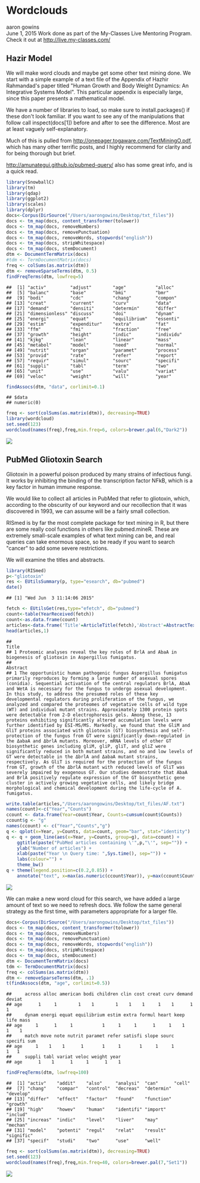 # Wordclouds
aaron gowins  
June 1, 2015 
Work done as part of the My-Classes Live Mentoring Program. Check it out at http://live.my-classes.com/
## Hazir Model
We will make word clouds and maybe get some other text mining done. We start with a simple example of a text file of the Appendix of Hazhir Rahmandad's paper titled "Human Growth and Body Weight Dynamics: An Integrative Systems Model". This particular appendix is especially large, since this paper presents a mathematical model. 

We have a number of libraries to load, so make sure to install.packages() if these don't look familiar. If you want to see any of the manipulations that follow call inspect(docs[1]) before and after to see the difference. Most are at least vaguely self-explanatory.

Much of this is pulled from http://onepager.togaware.com/TextMiningO.pdf, which has many other terrific posts, and I highly recommend for clarity and for being thorough but brief.

http://amunategui.github.io/pubmed-query/ also has some great info, and is a quick read.


```r
library(SnowballC)
library(tm)
library(qdap)
library(ggplot2)
library(scales)
library(dplyr)
docs<-Corpus(DirSource("/Users/aarongowins/Desktop/txt_files"))
docs <- tm_map(docs, content_transformer(tolower))
docs <- tm_map(docs, removeNumbers)
docs <- tm_map(docs, removePunctuation)
docs <- tm_map(docs, removeWords, stopwords("english"))
docs <- tm_map(docs, stripWhitespace)
docs <- tm_map(docs, stemDocument)
dtm <- DocumentTermMatrix(docs)
#tdm <- TermDocumentMatrix(docs)
freq <- colSums(as.matrix(dtm))
dtm <- removeSparseTerms(dtm, 0.5)
findFreqTerms(dtm, lowfreq=5)
```

```
##  [1] "activ"         "adjust"        "age"           "alloc"        
##  [5] "balanc"        "base"          "bmi"           "bmr"          
##  [9] "bodi"          "cdc"           "chang"         "compon"       
## [13] "creat"         "current"       "curv"          "data"         
## [17] "demand"        "densiti"       "determin"      "differ"       
## [21] "dimensionless" "discuss"       "doi"           "dynam"        
## [25] "energi"        "equat"         "equilibrium"   "essenti"      
## [29] "estim"         "expenditur"    "extra"         "fat"          
## [33] "ffm"           "fmi"           "fraction"      "free"         
## [37] "growth"        "height"        "indic"         "individu"     
## [41] "kjkg"          "lean"          "linear"        "mass"         
## [45] "metabol"       "model"         "need"          "normal"       
## [49] "nutrit"        "organ"         "paramet"       "process"      
## [53] "provid"        "rate"          "refer"         "report"       
## [57] "requir"        "simul"         "sourc"         "specifi"      
## [61] "suppli"        "tabl"          "term"          "two"          
## [65] "unit"          "use"           "valu"          "variat"       
## [69] "veloc"         "weight"        "will"          "year"
```

```r
findAssocs(dtm, "data", corlimit=0.1)
```

```
## $data
## numeric(0)
```

```r
freq <- sort(colSums(as.matrix(dtm)), decreasing=TRUE)
library(wordcloud)
set.seed(123)
wordcloud(names(freq),freq,min.freq=6, colors=brewer.pal(6,"Dark2"))
```

![](Gliotoxin_files/figure-html/unnamed-chunk-1-1.png) 

## PubMed Gliotoxin Search

Gliotoxin in a powerful poison produced by many strains of infectious fungi. It works by inhibiting the binding of the transcription factor NFkB, which is a key factor in human immune response.

We would like to collect all articles in PubMed that refer to gliotoxin, which, according to the obscurity of our keyword and our recollection that it was discovered in 1993, we can assume will be a fairly small collection.

RISmed is by far the most complete package for text mining in R, but there are some really cool functions in others like pubmed.mineR. These are extremely small-scale examples of what text mining can be, and real queries can take enormous space, so be ready if you want to search "cancer" to add some severe restrictions.

We will examine the titles and abstracts.



```r
library(RISmed)
p<-"gliotoxin"
res <- EUtilsSummary(p, type="esearch", db="pubmed")
date()
```

```
## [1] "Wed Jun  3 11:14:06 2015"
```

```r
fetch <- EUtilsGet(res,type="efetch", db="pubmed")
count<-table(YearReceived(fetch))
count<-as.data.frame(count)
articles<-data.frame('Title'=ArticleTitle(fetch),'Abstract'=AbstractText(fetch))
head(articles,1)
```

```
##                                                                                                           Title
## 1 Proteomic analyses reveal the key roles of BrlA and AbaA in biogenesis of gliotoxin in Aspergillus fumigatus.
##                                                                                                                                                                                                                                                                                                                                                                                                                                                                                                                                                                                                                                                                                                                                                                                                                                                                                                                                                                                                                                                                                                                                                                                                                                                                                                                                                                                                                                                                                                                                                                                      Abstract
## 1 The opportunistic human pathogenic fungus Aspergillus fumigatus primarily reproduces by forming a large number of asexual spores (conidia). Sequential activation of the central regulators BrlA, AbaA and WetA is necessary for the fungus to undergo asexual development. In this study, to address the presumed roles of these key developmental regulators during proliferation of the fungus, we analyzed and compared the proteomes of vegetative cells of wild type (WT) and individual mutant strains. Approximately 1300 protein spots were detectable from 2-D electrophoresis gels. Among these, 13 proteins exhibiting significantly altered accumulation levels were further identified by ESI-MS/MS. Markedly, we found that the GliM and GliT proteins associated with gliotoxin (GT) biosynthesis and self-protection of the fungus from GT were significantly down-regulated in the ΔabaA and ΔbrlA mutants. Moreover, mRNA levels of other GT biosynthetic genes including gliM, gliP, gliT, and gliZ were significantly reduced in both mutant strains, and no and low levels of GT were detectable in the ΔbrlA and ΔabaA mutant strains, respectively. As GliT is required for the protection of the fungus from GT, growth of the ΔbrlA mutant with reduced levels of GliT was severely impaired by exogenous GT. Our studies demonstrate that AbaA and BrlA positively regulate expression of the GT biosynthetic gene cluster in actively growing vegetative cells, and likely bridge morphological and chemical development during the life-cycle of A. fumigatus.
```

```r
write.table(articles,"/Users/aarongowins/Desktop/txt_files/AF.txt")
names(count)<-c("Year","Counts")
ccount <- data.frame(Year=count$Year, Counts=cumsum(count$Counts)) 
ccount$g <- "g"
names(ccount) <- c("Year","Counts","g")
q <- qplot(x=Year, y=Counts, data=count, geom="bar", stat="identity")
q <- q + geom_line(aes(x=Year, y=Counts, group=g), data=ccount) +
    ggtitle(paste("PubMed articles containing \'",p,"\'", sep="")) +
    ylab("Number of articles") +
    xlab(paste("Year \n Query time: ",Sys.time(), sep="")) +
    labs(colour="") +
    theme_bw()
q + theme(legend.position=c(0.2,0.85)) +
    annotate("text", x=max(as.numeric(ccount$Year)), y=max(ccount$Counts), label=max(ccount$Counts))
```

![](Gliotoxin_files/figure-html/unnamed-chunk-2-1.png) 

We can make a new word cloud for this search, we have added a large amount of text so we need to refresh docs. We follow the same general strategy as the first time, with parameters appropriate for a larger file. 


```r
docs<-Corpus(DirSource("/Users/aarongowins/Desktop/txt_files"))
docs <- tm_map(docs, content_transformer(tolower))
docs <- tm_map(docs, removeNumbers)
docs <- tm_map(docs, removePunctuation)
docs <- tm_map(docs, removeWords, stopwords("english"))
docs <- tm_map(docs, stripWhitespace)
docs <- tm_map(docs, stemDocument)
dtm <- DocumentTermMatrix(docs)
tdm <- TermDocumentMatrix(docs)
freq <- colSums(as.matrix(dtm))
dtm <- removeSparseTerms(dtm, .1)
t(findAssocs(dtm, "age", corlimit=0.5))
```

```
##     across alloc american bodi children clin cost creat curv demand deviat
## age      1     1        1    1        1    1    1     1    1      1      1
##     dynam energi equat equilibrium estim extra formul heart keep life mass
## age     1      1     1           1     1     1      1     1    1    1    1
##     match move note nutrit paramet refer satisfi slope sourc specifi sum
## age     1    1    1      1       1     1       1     1     1       1   1
##     suppli tabl variat veloc weight year
## age      1    1      1     1      1    1
```

```r
findFreqTerms(dtm, lowfreq=100)
```

```
##  [1] "activ"    "addit"    "also"     "analysi"  "can"      "cell"    
##  [7] "chang"    "compar"   "control"  "decreas"  "determin" "develop" 
## [13] "differ"   "effect"   "factor"   "found"    "function" "growth"  
## [19] "high"     "howev"    "human"    "identifi" "import"   "includ"  
## [25] "increas"  "indic"    "level"    "liver"    "may"      "mechan"  
## [31] "model"    "potenti"  "regul"    "relat"    "result"   "signific"
## [37] "specif"   "studi"    "two"      "use"      "well"
```

```r
freq <- sort(colSums(as.matrix(dtm)), decreasing=TRUE)
set.seed(123)
wordcloud(names(freq),freq,min.freq=40, colors=brewer.pal(7,"Set1"))
```

![](Gliotoxin_files/figure-html/unnamed-chunk-3-1.png) 

